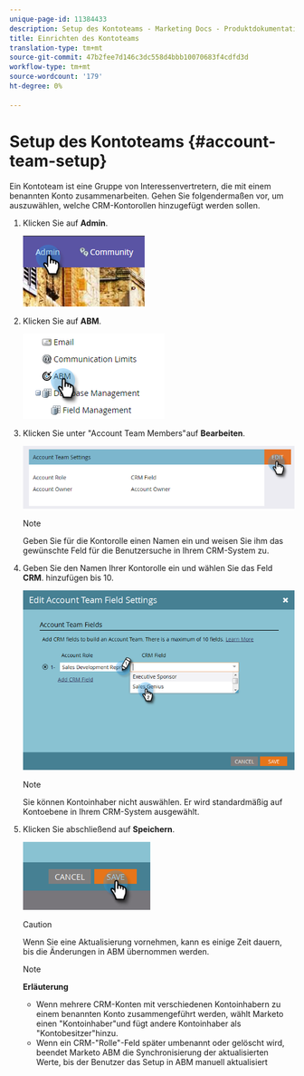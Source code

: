 ```yaml
---
unique-page-id: 11384433
description: Setup des Kontoteams - Marketing Docs - Produktdokumentation
title: Einrichten des Kontoteams
translation-type: tm+mt
source-git-commit: 47b2fee7d146c3dc558d4bbb10070683f4cdfd3d
workflow-type: tm+mt
source-wordcount: '179'
ht-degree: 0%

---
```



# Setup des Kontoteams {#account-team-setup}

Ein Kontoteam ist eine Gruppe von Interessenvertretern, die mit einem benannten Konto zusammenarbeiten. Gehen Sie folgendermaßen vor, um auszuwählen, welche CRM-Kontorollen hinzugefügt werden sollen.

1. Klicken Sie auf **Admin**.

   ![](assets/one-3.png)

1. Klicken Sie auf **ABM**.

   ![](assets/two-3.png)

1. Klicken Sie unter &quot;Account Team Members&quot;auf **Bearbeiten**.

   ![](assets/3.png)

   >[!NOTE]
   >
   >Geben Sie für die Kontorolle einen Namen ein und weisen Sie ihm das gewünschte Feld für die Benutzersuche in Ihrem CRM-System zu.

1. Geben Sie den Namen Ihrer Kontorolle ein und wählen Sie das Feld **CRM**. hinzufügen bis 10.

   ![](assets/four-2.png)

   >[!NOTE]
   >
   >Sie können Kontoinhaber nicht auswählen. Er wird standardmäßig auf Kontoebene in Ihrem CRM-System ausgewählt.

1. Klicken Sie abschließend auf **Speichern**.

   ![](assets/five-2.png)

   >[!CAUTION]
   >
   >Wenn Sie eine Aktualisierung vornehmen, kann es einige Zeit dauern, bis die Änderungen in ABM übernommen werden.

   >[!NOTE]
   >
   >**Erläuterung**
   >
   >    
   >    
   >    * Wenn mehrere CRM-Konten mit verschiedenen Kontoinhabern zu einem benannten Konto zusammengeführt werden, wählt Marketo einen &quot;Kontoinhaber&quot;und fügt andere Kontoinhaber als &quot;Kontobesitzer&quot;hinzu.
   >    * Wenn ein CRM-&quot;Rolle&quot;-Feld später umbenannt oder gelöscht wird, beendet Marketo ABM die Synchronisierung der aktualisierten Werte, bis der Benutzer das Setup in ABM manuell aktualisiert


